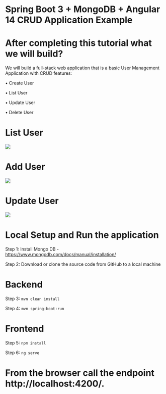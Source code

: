 # Spring Boot 3 + MongoDB + Angular 14 CRUD Application Example
# After completing this tutorial what we will build? 
We will build a full-stack web application that is a basic User Management Application with CRUD features: 

• Create User 

• List User 

• Update User 

• Delete User 


# List User
<img src="https://blogger.googleusercontent.com/img/b/R29vZ2xl/AVvXsEjvQ-RyUqDOtPBUAWg7VPx366MhK7dIevqFQm_uSaAVdKI-I-sOckHQf-C-Dwq_tdMjeSMtSZDe1fdO6bACoXkm3fWCvbzlqZPrtOutVCEWtFfDRK3lllf6AanG1KraE4ReGbfst2DYSLM3Dli50TWLtNkT6orsxRuxE7tvZgh-O481CHLG_gGYruBSGA/w640-h216/listuserUI.png">

# Add User
<img src="https://blogger.googleusercontent.com/img/b/R29vZ2xl/AVvXsEj8OYBuDLf0zI4ZnmgwMBLodbcrQ40U_1RSc0pwXNgV-VZBhIFm_WrY4r135GgHwSd9hLD3gk6NHdShPjxzwe9cec4TuPc6j6MdF1neHcXt6yLfOmLV1fbmrRvmjzl76EOtWKaawA9E_84QpDn2Y3jSU3GF95FE3vu9rFvppG4Bj1RLPjqohLkQmgR0TA/w640-h218/ADDUSERUI.png">

# Update User
<img src="https://blogger.googleusercontent.com/img/b/R29vZ2xl/AVvXsEgFLEIw8TTkDtnB3sgejDJexN75ibyStdf8q9w7USo71KEPfLBpp6nH9JvnovcSBksEay7olNgUD046rUjJeDP0lvoU_NYL1Vzt-gwcGLu96MmRV-RYUq3ezXZZWEkAqjGhcpVOs0gd6KdvhqMmeYgRzNl59Zy2Is-_8dO-8LHhmq0BbdpXMjKPAAS8UQ/w640-h222/UPDATEUSERUI.png">


# Local Setup and Run the application

Step 1: Install Mongo DB - https://www.mongodb.com/docs/manual/installation/

Step 2: Download or clone the source code from GitHub to a local machine

# Backend

Step 3:  ```mvn clean install```

Step 4:  ```mvn spring-boot:run```

# Frontend

Step 5:  ```npm install```

Step 6:  ```ng serve```

# From the browser call the endpoint http://localhost:4200/.
